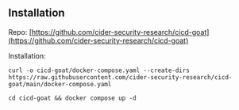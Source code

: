 



## Installation

Repo: [https://github.com/cider-security-research/cicd-goat](https://github.com/cider-security-research/cicd-goat)

Installation:

```
curl -o cicd-goat/docker-compose.yaml --create-dirs https://raw.githubusercontent.com/cider-security-research/cicd-goat/main/docker-compose.yaml
```

```shell
cd cicd-goat && docker compose up -d
```